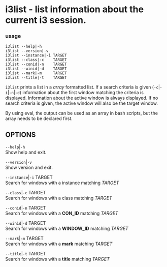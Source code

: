 # i3list - list information about the current i3 session. 

### usage

```text
i3list --help|-h
i3list --version|-v
i3list --instance|-i TARGET
i3list --class|-c    TARGET
i3list --conid|-n    TARGET
i3list --winid|-d    TARGET
i3list --mark|-m     TARGET
i3list --title|-t    TARGET
```

`i3list` prints a list in a *array* formatted list.  If a
search criteria is given  (`-c`|`-i`|`-n`|`-d`)  information
about the first window matching the criteria is displayed. 
Information about the active window is always displayed.  If
no search criteria is given,  the active window will also be
the target window.

By using eval,  the output can be used as an array in bash scripts,  but the array needs to be declared first.


OPTIONS
-------

`--help`|`-h`  
Show help and exit.

`--version`|`-v`  
Show version and exit.

`--instance`|`-i` TARGET  
Search for windows with a instance matching *TARGET*

`--class`|`-c` TARGET  
Search for windows with a class matching *TARGET*

`--conid`|`-n` TARGET  
Search for windows with a **CON_ID** matching *TARGET*

`--winid`|`-d` TARGET  
Search for windows with a **WINDOW_ID** matching *TARGET*

`--mark`|`-m` TARGET  
Search for windows with a **mark** matching *TARGET*

`--title`|`-t` TARGET  
Search for windows with a **title** matching *TARGET* 



